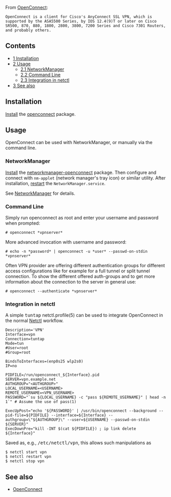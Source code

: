 From [OpenConnect](http://www.infradead.org/openconnect.html):

	OpenConnect is a client for Cisco's AnyConnect SSL VPN, which is supported by the ASA5500 Series, by IOS 12.4(9)T or later on Cisco SR500, 870, 880, 1800, 2800, 3800, 7200 Series and Cisco 7301 Routers, and probably others.

## Contents

*   [1 Installation](#Installation)
*   [2 Usage](#Usage)
    *   [2.1 NetworkManager](#NetworkManager)
    *   [2.2 Command Line](#Command_Line)
    *   [2.3 Integration in netctl](#Integration_in_netctl)
*   [3 See also](#See_also)

## Installation

[Install](/index.php/Install "Install") the [openconnect](https://www.archlinux.org/packages/?name=openconnect) package.

## Usage

OpenConnect can be used with NetworkManager, or manually via the command line.

### NetworkManager

[Install](/index.php/Install "Install") the [networkmanager-openconnect](https://www.archlinux.org/packages/?name=networkmanager-openconnect) package. Then configure and connect with `nm-applet` (network manager's tray icon) or similar utility. After installation, [restart](/index.php/Restart "Restart") the `NetworkManager.service`.

See [NetworkManager](/index.php/NetworkManager "NetworkManager") for details.

### Command Line

Simply run openconnect as root and enter your username and password when prompted:

```
# openconnect *vpnserver*

```

More advanced invocation with username and password:

```
# echo -n *password* | openconnect -u *user* --passwd-on-stdin *vpnserver*

```

Often VPN provider are offering different authentication groups for different access configurations like for example for a full tunnel or split tunnel connection. To show the different offered auth-groups and to get more information about the connection to the server in general use:

```
# openconnect --authenticate *vpnserver*

```

### Integration in netctl

A simple <tt>tuntap</tt> netctl.profile(5) can be used to integrate OpenConnect in the normal [Netctl](/index.php/Netctl "Netctl") workflow.

```
Description='VPN'
Interface=vpn
Connection=tuntap
Mode=tun
#User=root
#Group=root

BindsToInterfaces=(enp0s25 wlp2s0)
IP=no

PIDFILE=/run/openconnect_${Interface}.pid
SERVER=vpn.example.net
AUTHGROUP="<AUTHGROUP>"
LOCAL_USERNAME=<USERNAME>
REMOTE_USERNAME=<VPN_USERNAME>
PASSWORD="`su ${LOCAL_USERNAME} -c "pass ${REMOTE_USERNAME}" | head -n 1`" # Assume the use of pass(1)

ExecUpPost="echo '${PASSWORD}' | /usr/bin/openconnect --background --pid-file=${PIDFILE} --interface=${Interface} --authgroup=\"${AUTHGROUP}\" --user=${USERNAME} --passwd-on-stdin ${SERVER}"
ExecDownPre="kill -INT $(cat ${PIDFILE}) ; ip link delete ${Interface}"

```

Saved as, e.g., <tt>/etc/netctl/vpn</tt>, this allows such manipulations as

```
$ netctl start vpn
$ netctl restart vpn
$ netctl stop vpn

```

## See also

*   [OpenConnect](http://www.infradead.org/openconnect.html)